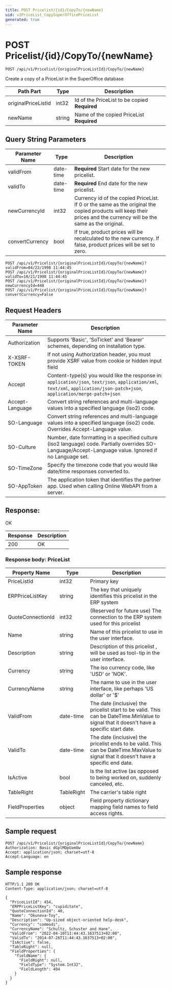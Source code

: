 ```yaml
---
title: POST Pricelist/{id}/CopyTo/{newName}
uid: v1PriceList_CopySuperOfficePriceList
generated: true
---
```


# POST Pricelist/{id}/CopyTo/{newName}

```http
POST /api/v1/Pricelist/{originalPriceListId}/CopyTo/{newName}
```

Create a copy of a PriceList in the SuperOffice database






| Path Part | Type | Description |
|-----------|------|-------------|
| originalPriceListId | int32 | Id of the PriceList to be copied **Required** |
| newName | string | Name of the copied PriceList **Required** |


## Query String Parameters

| Parameter Name | Type |  Description |
|----------------|------|--------------|
| validFrom | date-time | **Required** Start date for the new pricelist. |
| validTo | date-time | **Required** End date for the new pricelist. |
| newCurrencyId | int32 |  Currency id of the copied PriceList. If 0 or the same as the original the copied products will keep their prices and the currency will be the same as the original. |
| convertCurrency | bool |  If true, product prices will be recalculated to the new currency. If false, product prices will be set to zero. |

```http
POST /api/v1/Pricelist/{originalPriceListId}/CopyTo/{newName}?validFrom=04/22/1998 11:44:45
POST /api/v1/Pricelist/{originalPriceListId}/CopyTo/{newName}?validTo=10/21/1998 11:44:45
POST /api/v1/Pricelist/{originalPriceListId}/CopyTo/{newName}?newCurrencyId=448
POST /api/v1/Pricelist/{originalPriceListId}/CopyTo/{newName}?convertCurrency=False
```


## Request Headers

| Parameter Name | Description |
|----------------|-------------|
| Authorization  | Supports 'Basic', 'SoTicket' and 'Bearer' schemes, depending on installation type. |
| X-XSRF-TOKEN   | If not using Authorization header, you must provide XSRF value from cookie or hidden input field |
| Accept         | Content-type(s) you would like the response in: `application/json`, `text/json`, `application/xml`, `text/xml`, `application/json-patch+json`, `application/merge-patch+json` |
| Accept-Language | Convert string references and multi-language values into a specified language (iso2) code. |
| SO-Language | Convert string references and multi-language values into a specified language (iso2) code. Overrides Accept-Language value. |
| SO-Culture | Number, date formatting in a specified culture (iso2 language) code. Partially overrides SO-Language/Accept-Language value. Ignored if no Language set. |
| SO-TimeZone | Specify the timezone code that you would like date/time responses converted to. |
| SO-AppToken | The application token that identifies the partner app. Used when calling Online WebAPI from a server. |


## Response:

OK

| Response | Description |
|----------------|-------------|
| 200 | OK |

### Response body: PriceList

| Property Name | Type |  Description |
|----------------|------|--------------|
| PriceListId | int32 | Primary key |
| ERPPriceListKey | string | The key that uniquely identifies this pricelist in the ERP system |
| QuoteConnectionId | int32 | (Reserved for future use) The connection to the ERP system used for this pricelist |
| Name | string | Name of this pricelist to use in the user interface. |
| Description | string | Description of this pricelist , will be used as tool-tip in the user interface. |
| Currency | string | The iso currency code, like 'USD' or 'NOK'. |
| CurrencyName | string | The name to use in the user interface, like perhaps 'US dollar' or '$' |
| ValidFrom | date-time | The date (inclusive) the pricelist start to be valid. This can be DateTime.MinValue to signal that it doesn't have a specific start date. |
| ValidTo | date-time | The date (inclusive) the pricelist ends to be valid. This can be DateTime.MaxValue to signal that it doesn't have a specific end date. |
| IsActive | bool | Is the list active (as opposed to being worked on, suddenly canceled, etc. |
| TableRight | TableRight | The carrier's table right |
| FieldProperties | object | Field property dictionary mapping field names to field access rights. |

## Sample request

```http!
POST /api/v1/Pricelist/{originalPriceListId}/CopyTo/{newName}
Authorization: Basic dGplMDpUamUw
Accept: application/json; charset=utf-8
Accept-Language: en
```

## Sample response

```http_
HTTP/1.1 200 OK
Content-Type: application/json; charset=utf-8

{
  "PriceListId": 454,
  "ERPPriceListKey": "cupiditate",
  "QuoteConnectionId": 40,
  "Name": "Okuneva-Toy",
  "Description": "Up-sized object-oriented help-desk",
  "Currency": "commodi",
  "CurrencyName": "Schultz, Schuster and Hane",
  "ValidFrom": "2022-04-10T11:44:43.1637513+02:00",
  "ValidTo": "2014-07-26T11:44:43.1637513+02:00",
  "IsActive": false,
  "TableRight": null,
  "FieldProperties": {
    "fieldName": {
      "FieldRight": null,
      "FieldType": "System.Int32",
      "FieldLength": 404
    }
  }
}
```